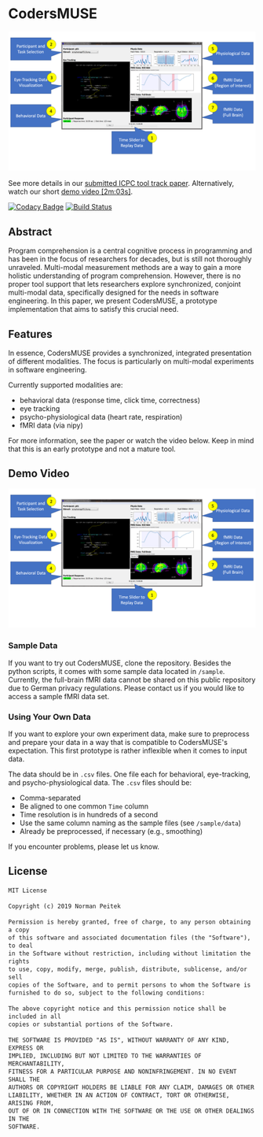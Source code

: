 # CodersMUSE

![Annotated Screenshot of CodersMUSE](docs/Screenshot.png)

See more details in our [submitted ICPC tool track paper](docs/ICPCToolPaperUnderReview.pdf). Alternatively, watch our short [demo video [2m:03s]](https://youtu.be/Qc_FWHTVM0w).

[![Codacy Badge](https://api.codacy.com/project/badge/Grade/31c1e9e9bcf740e89e45b0920541e35d)](https://app.codacy.com/gh/brains-on-code/CodersMUSE?utm_source=github.com&utm_medium=referral&utm_content=brains-on-code/CodersMUSE&utm_campaign=Badge_Grade_Dashboard)
[![Build Status](https://travis-ci.com/brains-on-code/CodersMUSE.svg?branch=master)](https://travis-ci.com/brains-on-code/CodersMUSE)

## Abstract
Program comprehension is a central cognitive process in programming and has been in the focus of researchers for decades, but is still not thoroughly unraveled. Multi-modal measurement methods are a way to gain a more holistic understanding of program comprehension. However, there is no proper tool support that lets researchers explore synchronized, conjoint multi-modal data, specifically designed for the needs in software engineering. In this paper, we present CodersMUSE, a prototype implementation that aims to satisfy this crucial need.

## Features

In essence, CodersMUSE provides a synchronized, integrated presentation of different modalities. The focus is particularly on multi-modal experiments in software engineering.

Currently supported modalities are:
* behavioral data (response time, click time, correctness)
* eye tracking
* psycho-physiological data (heart rate, respiration)
* fMRI data (via nipy)

For more information, see the paper or watch the video below. Keep in mind that this is an early prototype and not a mature tool.

## Demo Video

[![Watch the short demo video (2m:03s)](docs/Screenshot.png)](https://youtu.be/Qc_FWHTVM0w)

### Sample Data

If you want to try out CodersMUSE, clone the repository. Besides the python scripts, it comes with some sample data located in `/sample`. Currently, the full-brain fMRI data cannot be shared on this public repository due to German privacy regulations. Please contact us if you would like to access a sample fMRI data set.

### Using Your Own Data

If you want to explore your own experiment data, make sure to preprocess and prepare your data in a way that is compatible to CodersMUSE's expectation. This first prototype is rather inflexible when it comes to input data.

The data should be in `.csv` files. One file each for behavioral, eye-tracking, and psycho-physiological data. The `.csv` files should be:

* Comma-separated
* Be aligned to one common `Time` column
* Time resolution is in hundreds of a second
* Use the same column naming as the sample files (see `/sample/data`)
* Already be preprocessed, if necessary (e.g., smoothing)

If you encounter problems, please let us know.

## License
```
MIT License

Copyright (c) 2019 Norman Peitek

Permission is hereby granted, free of charge, to any person obtaining a copy
of this software and associated documentation files (the "Software"), to deal
in the Software without restriction, including without limitation the rights
to use, copy, modify, merge, publish, distribute, sublicense, and/or sell
copies of the Software, and to permit persons to whom the Software is
furnished to do so, subject to the following conditions:

The above copyright notice and this permission notice shall be included in all
copies or substantial portions of the Software.

THE SOFTWARE IS PROVIDED "AS IS", WITHOUT WARRANTY OF ANY KIND, EXPRESS OR
IMPLIED, INCLUDING BUT NOT LIMITED TO THE WARRANTIES OF MERCHANTABILITY,
FITNESS FOR A PARTICULAR PURPOSE AND NONINFRINGEMENT. IN NO EVENT SHALL THE
AUTHORS OR COPYRIGHT HOLDERS BE LIABLE FOR ANY CLAIM, DAMAGES OR OTHER
LIABILITY, WHETHER IN AN ACTION OF CONTRACT, TORT OR OTHERWISE, ARISING FROM,
OUT OF OR IN CONNECTION WITH THE SOFTWARE OR THE USE OR OTHER DEALINGS IN THE
SOFTWARE.
```
